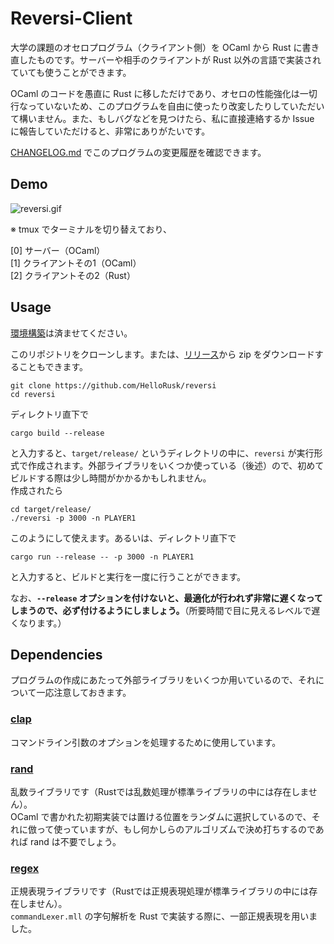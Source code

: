 # Reversi-Client

大学の課題のオセロプログラム（クライアント側）を OCaml から Rust に書き直したものです。サーバーや相手のクライアントが Rust 以外の言語で実装されていても使うことができます。  

OCaml のコードを愚直に Rust に移しただけであり、オセロの性能強化は一切行なっていないため、このプログラムを自由に使ったり改変したりしていただいて構いません。また、もしバグなどを見つけたら、私に直接連絡するか Issue に報告していただけると、非常にありがたいです。

[CHANGELOG.md](./CHANGELOG.md) でこのプログラムの変更履歴を確認できます。

## Demo

![reversi.gif](https://user-images.githubusercontent.com/36184621/62025241-8ad6d000-b212-11e9-8a62-8af05a0b0e6e.gif)

※ tmux でターミナルを切り替えており、  

[0] サーバー（OCaml）  
[1] クライアントその1（OCaml）  
[2] クライアントその2（Rust）  

## Usage

[環境構築](https://doc.rust-jp.rs/book/second-edition/ch01-01-installation.html)は済ませてください。  

このリポジトリをクローンします。または、[リリース](https://github.com/HelloRusk/reversi/releases)から zip をダウンロードすることもできます。

```
git clone https://github.com/HelloRusk/reversi
cd reversi
```

ディレクトリ直下で

```
cargo build --release
```

と入力すると、`target/release/` というディレクトリの中に、`reversi` が実行形式で作成されます。外部ライブラリをいくつか使っている（後述）ので、初めてビルドする際は少し時間がかかるかもしれません。  
作成されたら

```
cd target/release/
./reversi -p 3000 -n PLAYER1
```

このようにして使えます。あるいは、ディレクトリ直下で

```
cargo run --release -- -p 3000 -n PLAYER1
```

と入力すると、ビルドと実行を一度に行うことができます。

なお、**`--release` オプションを付けないと、最適化が行われず非常に遅くなってしまうので、必ず付けるようにしましょう。**（所要時間で目に見えるレベルで遅くなります。）

## Dependencies

プログラムの作成にあたって外部ライブラリをいくつか用いているので、それについて一応注意しておきます。

### [clap](https://github.com/clap-rs/clap)  

コマンドライン引数のオプションを処理するために使用しています。

### [rand](https://github.com/rust-random/rand)

乱数ライブラリです（Rustでは乱数処理が標準ライブラリの中には存在しません）。  
OCaml で書かれた初期実装では置ける位置をランダムに選択しているので、それに倣って使っていますが、もし何かしらのアルゴリズムで決め打ちするのであれば rand は不要でしょう。

### [regex](https://github.com/rust-lang/regex)

正規表現ライブラリです（Rustでは正規表現処理が標準ライブラリの中には存在しません）。   
`commandLexer.mll` の字句解析を Rust で実装する際に、一部正規表現を用いました。
